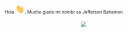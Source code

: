 <p align="left">Hola <img src="https://raw.githubusercontent.com/ABSphreak/ABSphreak/master/gifs/Hi.gif" width="30px">, Mucho gusto mi nombr es Jefferson Bahamon</p>

###

<div align="center">
  <img height="" src="https://images.pexels.com/photos/577585/pexels-photo-577585.jpeg?auto=compress&cs=tinysrgb&w=1260&h=750&dpr=1"  />
</div>

###
